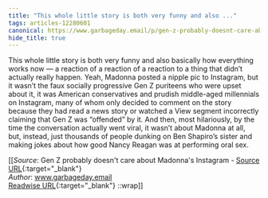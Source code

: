```yaml
---
title: "This whole little story is both very funny and also ..."
tags: articles-12280601
canonical: https://www.garbageday.email/p/gen-z-probably-doesnt-care-about?token=eyJ1c2VyX2lkIjoxMDM2MjA0MSwicG9zdF9pZCI6NDU0MTE0OTAsIl8iOiIvaHdFbiIsImlhdCI6MTYzOTQ0MjE1NywiZXhwIjoxNjM5NDQ1NzU3LCJpc3MiOiJwdWItOTMxNyIsInN1YiI6InBvc3QtcmVhY3Rpb24ifQ.Jy0w_DbemEEF9fM1DPBQpQuT9aRyd66chf65imunRNk
hide_title: true
---
```


This whole little story is both very funny and also basically how everything works now — a reaction of a reaction of a reaction to a thing that didn’t actually really happen. Yeah, Madonna posted a nipple pic to Instagram, but it wasn’t the faux socially progressive Gen Z puriteens who were upset about it, it was American conservatives and prudish middle-aged millennials on Instagram, many of whom only decided to comment on the story because they had read a news story or watched a View segment incorrectly claiming that Gen Z was “offended” by it. And then, most hilariously, by the time the conversation actually went viral, it wasn’t about Madonna at all, but, instead, just thousands of people dunking on Ben Shapiro’s sister and making jokes about how good Nancy Reagan was at performing oral sex.


[[_Source_: Gen Z probably doesn't care about Madonna's Instagram - [Source URL](https://www.garbageday.email/p/gen-z-probably-doesnt-care-about?token=eyJ1c2VyX2lkIjoxMDM2MjA0MSwicG9zdF9pZCI6NDU0MTE0OTAsIl8iOiIvaHdFbiIsImlhdCI6MTYzOTQ0MjE1NywiZXhwIjoxNjM5NDQ1NzU3LCJpc3MiOiJwdWItOTMxNyIsInN1YiI6InBvc3QtcmVhY3Rpb24ifQ.Jy0w_DbemEEF9fM1DPBQpQuT9aRyd66chf65imunRNk){:target="_blank"}<br>
_Author_: www.garbageday.email<br>
[Readwise URL](https://readwise.io/open/258625158){:target="_blank"}
::wrap]]